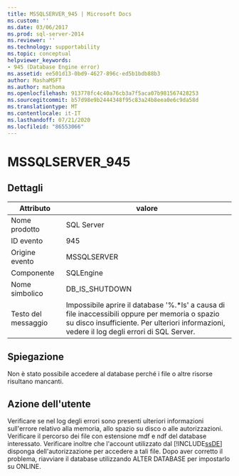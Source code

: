 ```yaml
---
title: MSSQLSERVER_945 | Microsoft Docs
ms.custom: ''
ms.date: 03/06/2017
ms.prod: sql-server-2014
ms.reviewer: ''
ms.technology: supportability
ms.topic: conceptual
helpviewer_keywords:
- 945 (Database Engine error)
ms.assetid: ee501d13-0bd9-4627-896c-ed5b1bdb88b3
author: MashaMSFT
ms.author: mathoma
ms.openlocfilehash: 913778fc4c40a76cb3a7f5aca07b981567428253
ms.sourcegitcommit: b57d98e9b2444348f95c83a24b8eea0e6c9da58d
ms.translationtype: MT
ms.contentlocale: it-IT
ms.lasthandoff: 07/21/2020
ms.locfileid: "86553066"
---
```

# <a name="mssqlserver_945"></a>MSSQLSERVER_945
    
## <a name="details"></a>Dettagli  
  
|Attributo|valore|  
|-|-|  
|Nome prodotto|SQL Server|  
|ID evento|945|  
|Origine evento|MSSQLSERVER|  
|Componente|SQLEngine|  
|Nome simbolico|DB_IS_SHUTDOWN|  
|Testo del messaggio|Impossibile aprire il database '%.*ls' a causa di file inaccessibili oppure per memoria o spazio su disco insufficiente.  Per ulteriori informazioni, vedere il log degli errori di SQL Server.|  
  
## <a name="explanation"></a>Spiegazione  
 Non è stato possibile accedere al database perché i file o altre risorse risultano mancanti.  
  
## <a name="user-action"></a>Azione dell'utente  
 Verificare se nel log degli errori sono presenti ulteriori informazioni sull'errore relativo alla memoria, allo spazio su disco o alle autorizzazioni. Verificare il percorso dei file con estensione mdf e ndf del database interessato. Verificare inoltre che l'account utilizzato dal [!INCLUDE[ssDE](../../includes/ssde-md.md)] disponga dell'autorizzazione per accedere a tali file. Dopo aver corretto il problema, riavviare il database utilizzando ALTER DATABASE per impostarlo su ONLINE.  
  
  
